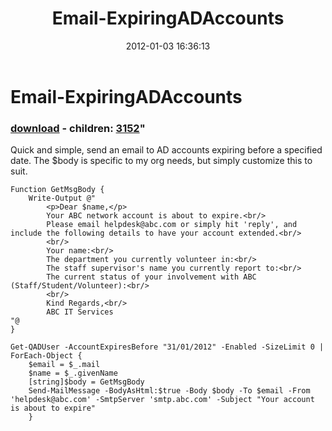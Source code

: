 ﻿---
pid:            3140
parent:         0
children:       3152
poster:         andrewjh
title:          Email-ExpiringADAccounts
date:           2012-01-03 16:36:13
format:         posh
---

# Email-ExpiringADAccounts

### [download](3140.ps1) - children: [3152](3152.md)"

Quick and simple, send an email to AD accounts expiring before a specified date.  The $body is specific to my org needs, but simply customize this to suit.

```posh
Function GetMsgBody {
	Write-Output @"
		<p>Dear $name,</p>
		Your ABC network account is about to expire.<br/>
		Please email helpdesk@abc.com or simply hit 'reply', and include the following details to have your account extended.<br/>
		<br/>
		Your name:<br/>
		The department you currently volunteer in:<br/>
		The staff supervisor's name you currently report to:<br/>
		The current status of your involvement with ABC (Staff/Student/Volunteer):<br/>
		<br/>
		Kind Regards,<br/>
		ABC IT Services
"@
}

Get-QADUser -AccountExpiresBefore "31/01/2012" -Enabled -SizeLimit 0 | ForEach-Object {
	$email = $_.mail
	$name = $_.givenName
	[string]$body = GetMsgBody
	Send-MailMessage -BodyAsHtml:$true -Body $body -To $email -From 'helpdesk@abc.com' -SmtpServer 'smtp.abc.com' -Subject "Your account is about to expire"
	}
```

